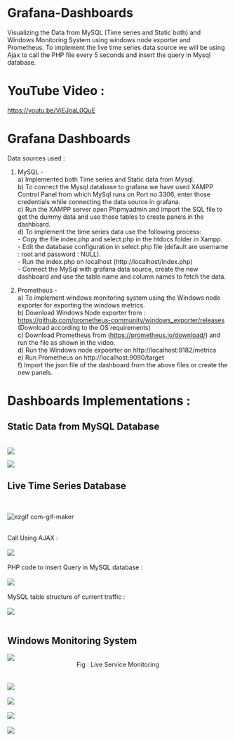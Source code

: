 # Grafana-Dashboards
Visualizing the Data from MySQL (Time series and Static both) and Windows Monitoring System using windows node exporter and Prometheus.
To implement the live time series data source we will be using Ajax to call the PHP file every 5 seconds and insert the query in Mysql database.

# YouTube Video : 
https://youtu.be/ViEJoaL0QuE

# Grafana Dashboards
Data sources used : <br>
1) MySQL - <br>
       a) Implemented both Time series and Static data from Mysql.<br>
       b) To connect the Mysql database to grafana we have used XAMPP Control Panel from which MySql runs on Port no.3306, enter those credentials while connecting the data source           in grafana.<br>
       c) Run the XAMPP server open Phpmyadmin and import the SQL file to get the dummy data and use those tables to create panels in the dashboard.<br>
       d) To implement the time series data use the following process:<br>
                 - Copy the file index.php and select.php in the htdocs folder in Xampp.<br>
                 - Edit the database configuration in select.php file (default are username : root and password : NULL).<br>
                 - Run the index.php on localhost (http://localhost/index.php)<br>
                 - Connect the MySql with grafana data source, create the new dashboard and use the table name and column names to fetch the data.<br>

2) Prometheus - <br>
        a) To implement windows monitoring system using the Windows node exporter for exporting the windows metrics.<br>
        b) Download Windows Node exporter from :   https://github.com/prometheus-community/windows_exporter/releases<br>
           (Download according to the OS requirements)<br>
        c) Download Prometheus from (https://prometheus.io/download/)   and run the file as shown in the video.<br>
        d) Run the Windows node expoerter on http://localhost:9182/metrics<br>
        e) Run Prometheus on http://localhost:9090/target<br>
        f) Import the json file of the dashboard from the above files or create the new panels.
        

# Dashboards Implementations : 
<h2>Static Data from MySQL Database</h2><br>
<img src="https://user-images.githubusercontent.com/42066122/130230222-8573d432-88d0-4336-893d-b9513f0cf6b1.png">

<img src="https://user-images.githubusercontent.com/42066122/130230259-2b66ef1e-15b4-4612-9672-2de8a666acbe.png"><br>

<h2>Live Time Series Database</h2><br>

![ezgif com-gif-maker](https://user-images.githubusercontent.com/42066122/130234100-2c02bf86-6745-448b-a4b7-4fc87ae8ef7e.gif)

<br>
Call Using AJAX : <br><br>
<img src="https://user-images.githubusercontent.com/42066122/130230659-c18b50e7-f735-4087-a7fb-b3dc5ce81233.png"><br><br>
PHP code to insert Query in MySQL database : <br><br>
<img src="https://user-images.githubusercontent.com/42066122/130230752-571d1161-f9f6-44b2-88fc-56eb1edc324e.png"><br><br>
MySQL table structure of current traffic : <br><br>
<img src="https://user-images.githubusercontent.com/42066122/130230705-37fbd8a1-9a17-46f4-991f-08320e6b6491.png"><br><br>

<h2>Windows Monitoring System</h2>

<img src="https://user-images.githubusercontent.com/42066122/130236710-e9a92d53-e196-416a-87fa-29a844066cd6.gif">
<center>Fig : Live Service Monitoring</center>
<br><br>
<img src="https://user-images.githubusercontent.com/42066122/130236901-972d4d2f-e1b1-4244-8219-8a5a003d870e.png">
<br><br>
<img src="https://user-images.githubusercontent.com/42066122/130236968-77721811-5f9c-43f1-82c8-200aac6267ba.png">
<br><br>
<img src="https://user-images.githubusercontent.com/42066122/130237565-367c5513-9d06-45c7-8549-5b033e6d0b9a.png"><br><br>
<img src="https://user-images.githubusercontent.com/42066122/130237607-9bfd6136-d46e-48f4-8051-a9f1e8a4161d.png"><br><br>
